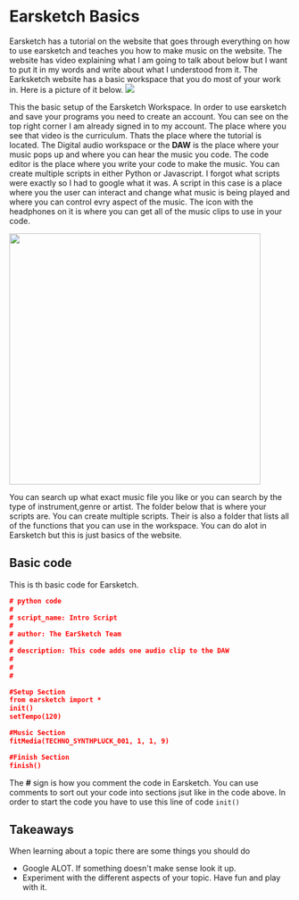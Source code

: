 # Earsketch Basics

Earsketch has a tutorial on the website that goes through everything on how to use earsketch and teaches you how to make music on the website. The website has video
explaining what I am going to talk about below but I want to put it in my words and write about what I understood from it.
The Earksketch website has a basic workspace that you do most of your work in. Here is a picture of it below.
<img src ="https://b4e6e57a-a-cd86e757-s-sites.googlegroups.com/a/hstat.org/gabrielc0464sep/web-design/screenshot.png?attachauth=ANoY7cqJ3Gh28LCVDk6kRiXX4p4tzVjr-nEZ4s8TohcxOatD4yvluWQqmVEVJsWHfEacKPzewTyCBfzamazUM95oCZOPSQVNqwmwbMfbtq8NbcXfdWEctyGxAuRWzmZtBz-rfQkvLntOteUOSf0Af_Nw0QzqPw4O18WpxKjOYsKBf0nyzLR2TB6JNAISlDnSQLbHYtvn1tk0A2_Vhm8OGhQu_3Ru-OxjiB52RGnPy6pg8vvISFALGzU%3D&attredirects=0"    >

This the basic setup of the Earsketch Workspace. In order to use earsketch and save your programs you need to create an account. You can see on the top right corner
I am already signed in to my account. The place where you see that video is the curriculum. Thats the place where the tutorial is located.
The Digital audio workspace or the **DAW** is the place where your music pops up and where you can hear the music you code. The
code editor is the place where you write your code to make the music. You can create multiple scripts in either Python or Javascript. I forgot what scripts
were exactly so I had to google what it was. A script in this case is a place where you the user can interact and change what music is being played
and where you can control evry aspect of the music. The icon with the headphones on it is where you can get all of the music clips to use in your code.

<img src ="https://sites.google.com/a/hstat.org/gabrielc0464sep/web-design/soundimage.png?attredirects=0" height = "450" width = "450">

You can search up what exact music file you like or you can search by the type of instrument,genre or artist. The folder below that is where your scripts are. You can create 
multiple scripts. Their is also a folder that lists all of the functions that you can use in the workspace. You can do alot in Earsketch but this is just basics of the 
website.
## Basic code 
This is th basic code for Earsketch.
```json
# python code
#
# script_name: Intro Script
#
# author: The EarSketch Team
#
# description: This code adds one audio clip to the DAW
#
#
#

#Setup Section
from earsketch import *
init()
setTempo(120)

#Music Section
fitMedia(TECHNO_SYNTHPLUCK_001, 1, 1, 9)

#Finish Section
finish()
```
The **#** sign is how you comment the code in Earsketch. You can use comments to sort out your code into sections jsut like in the code above. In order to start the code you 
 have to use this line of code ``` init()  ```
## Takeaways
When learning about a topic there are some things you should do 
- Google ALOT. If something doesn't make sense look it up.
- Experiment with the different aspects of your topic. Have fun and play with it.
